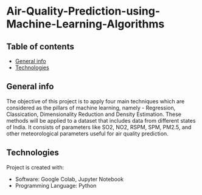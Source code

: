# Air-Quality-Prediction-using-Machine-Learning-Algorithms

## Table of contents
* [General info](#general-info)
* [Technologies](#technologies)

## General info
The objective of this project is to apply four main techniques which are considered as the pillars
of machine learning, namely - Regression, Classication, Dimensionality Reduction and Density
Estimation. These methods will be applied to a dataset that includes data from different states of
India. It consists of parameters like SO2, NO2, RSPM, SPM, PM2.5, and other meteorological
parameters useful for air quality prediction.

## Technologies
Project is created with:
* Software: Google Colab, Jupyter Notebook
* Programming Language: Python
	
